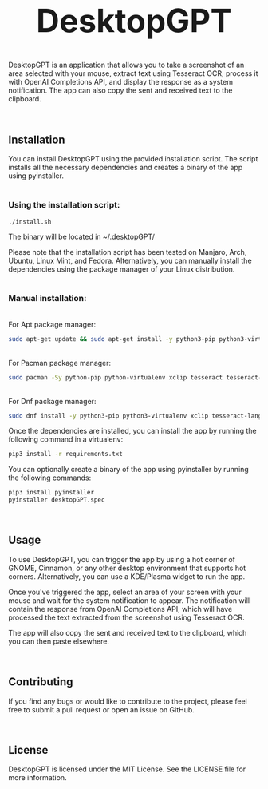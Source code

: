 <h1 style="font-size: 48pt; text-align: center;">DesktopGPT</h1>

DesktopGPT is an application that allows you to take a screenshot of an area selected with your mouse, extract text using Tesseract OCR, process it with OpenAI Completions API, and display the response as a system notification. The app can also copy the sent and received text to the clipboard.

<br>
<h2>Installation</h2>
You can install DesktopGPT using the provided installation script. The script installs all the necessary dependencies and creates a binary of the app using pyinstaller.
<br>
<br>
<h3>Using the installation script:</h3>

```Bash
./install.sh
```
The binary will be located in ~/.desktopGPT/

Please note that the installation script has been tested on Manjaro, Arch, Ubuntu, Linux Mint, and Fedora. Alternatively, you can manually install the dependencies using the package manager of your Linux distribution.
<br>
<br>
<h3>Manual installation:</h3>
<br>
For Apt package manager:

```bash
sudo apt-get update && sudo apt-get install -y python3-pip python3-virtualenv binutils xclip tesseract-ocr
```
<br>
For Pacman package manager:

```bash
sudo pacman -Sy python-pip python-virtualenv xclip tesseract tesseract-data-eng
```
<br>
For Dnf package manager:

```bash
sudo dnf install -y python3-pip python3-virtualenv xclip tesseract-langpack-eng
```

Once the dependencies are installed, you can install the app by running the following command in a virtualenv:

```bash
pip3 install -r requirements.txt
```

You can optionally create a binary of the app using pyinstaller by running the following commands:

```bash
pip3 install pyinstaller
pyinstaller desktopGPT.spec
```

<br>
<h2>Usage</h2>
To use DesktopGPT, you can trigger the app by using a hot corner of GNOME, Cinnamon, or any other desktop environment that supports hot corners. Alternatively, you can use a KDE/Plasma widget to run the app.

Once you've triggered the app, select an area of your screen with your mouse and wait for the system notification to appear. The notification will contain the response from OpenAI Completions API, which will have processed the text extracted from the screenshot using Tesseract OCR.

The app will also copy the sent and received text to the clipboard, which you can then paste elsewhere.

<br>
<h2>Contributing</h2>

If you find any bugs or would like to contribute to the project, please feel free to submit a pull request or open an issue on GitHub.

<br>
<h2>License</h2>

DesktopGPT is licensed under the MIT License. See the LICENSE file for more information.
